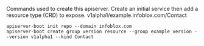 Commands used to create this apiserver. Create an initial service then add a resource type (CRD) to expose. v1alpha1/example.infoblox.com/Contact


    apiserver-boot init repo --domain infoblox.com
    apiserver-boot create group version resource --group example version --version v1alpha1 --kind Contact
